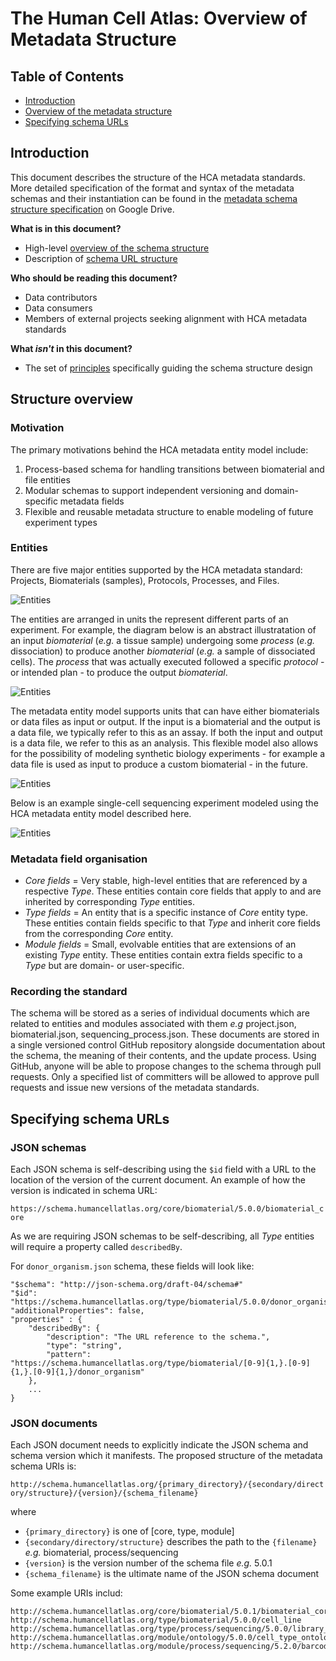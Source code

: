 # The Human Cell Atlas: Overview of Metadata Structure

## Table of Contents
- [Introduction](#introduction)
- [Overview of the metadata structure](#structure-overview)
- [Specifying schema URLs](#specifying-schema-urls)

## Introduction

This document describes the structure of the HCA metadata standards. More detailed specification of the format and syntax of the metadata schemas and their instantiation can be found in the [metadata schema structure specification](https://docs.google.com/document/d/1pxQj7BfM8HHgD4ilm4dlvZuZATfJkNC5s_-TUoA4lYA/edit?ts=59b16455) on Google Drive.

**What is in this document?**
 - High-level [overview of the schema structure](#structure-overview)
 - Description of [schema URL structure](#specifying-schema-urls)

**Who should be reading this document?**
 - Data contributors
 - Data consumers
 - Members of external projects seeking alignment with HCA metadata standards

**What *isn't* in this document?**
 - The set of [principles](metadata-schema/docs/rationale.md#design-choices) specifically guiding the schema structure design
 
## Structure overview

### Motivation

The primary motivations behind the HCA metadata entity model include:

1. Process-based schema for handling transitions between biomaterial and file entities
1. Modular schemas to support independent versioning and domain-specific metadata fields
1. Flexible and reusable metadata structure to enable modeling of future experiment types

### Entities

There are five major entities supported by the HCA metadata standard: Projects, Biomaterials (samples), Protocols, Processes, and Files.

![Entities](images/entities.jpg)

The entities are arranged in units the represent different parts of an experiment. For example, the diagram below is an abstract illustratation of an input *biomaterial* (*e.g.* a tissue sample) undergoing some *process* (*e.g.* dissociation) to produce another *biomaterial* (*e.g.* a sample of dissociated cells). The *process* that was actually executed followed a specific *protocol* - or intended plan - to produce the output *biomaterial*.

![Entities](images/unit_of_hierarcy.jpg)

The metadata entity model supports units that can have either biomaterials or data files as input or output. If the input is a biomaterial and the output is a data file, we typically refer to this as an assay. If both the input and output is a data file, we refer to this as an analysis. This flexible model also allows for the possibility of modeling synthetic biology experiments - for example a data file is used as input to produce a custom biomaterial - in the future.

![Entities](images/unit_scenarios.jpg)

Below is an example single-cell sequencing experiment modeled using the HCA metadata entity model described here.

![Entities](images/project_scenario.jpg)

### Metadata field organisation 

* *Core fields* = Very stable, high-level entities that are referenced by a respective *Type*. These entities contain core fields that apply to and are inherited by corresponding *Type* entities.
* *Type fields* = An entity that is a specific instance of *Core* entity type. These entities contain fields specific to that *Type* and inherit core fields from the corresponding *Core* entity.
* *Module fields* = Small, evolvable entities that are extensions of an existing *Type* entity. These entities contain extra fields specific to a *Type* but are domain- or user-specific.

### Recording the standard

The schema will be stored as a series of individual documents which are related to entities and modules associated with them *e.g* project.json, biomaterial.json, sequencing_process.json. These documents are stored in a single versioned control GitHub repository alongside documentation about the schema, the meaning of their contents, and the update process. Using GitHub, anyone will be able to propose changes to the schema through pull requests. Only a specified list of committers will be allowed to approve pull requests and issue new versions of the metadata standards.

## Specifying schema URLs

### JSON schemas

Each JSON schema is self-describing using the `$id` field with a URL to the location of the version of the current document. An example of how the version is indicated in schema URL: 

`https://schema.humancellatlas.org/core/biomaterial/5.0.0/biomaterial_core`

As we are requiring JSON schemas to be self-describing, all *Type* entities will require a property called `describedBy`. 

For `donor_organism.json` schema, these fields will look like: 

``` 
"$schema": "http://json-schema.org/draft-04/schema#"
"$id": "https://schema.humancellatlas.org/type/biomaterial/5.0.0/donor_organism"
"additionalProperties": false,
"properties" : {
    "describedBy": {
        "description": "The URL reference to the schema.",
        "type": "string",
        "pattern": "https://schema.humancellatlas.org/type/biomaterial/[0-9]{1,}.[0-9]{1,}.[0-9]{1,}/donor_organism"
    },
    ...
}
```

### JSON documents

Each JSON document needs to explicitly indicate the JSON schema and schema version which it manifests. The proposed structure of the metadata schema URIs is:

`http://schema.humancellatlas.org/{primary_directory}/{secondary/directory/structure}/{version}/{schema_filename}`

where

- `{primary_directory}` is one of [core, type, module]
- `{secondary/directory/structure}` describes the path to the `{filename}` *e.g.* biomaterial, process/sequencing
- `{version}` is the version number of the schema file *e.g.* 5.0.1
- `{schema_filename}` is the ultimate name of the JSON schema document

Some example URIs includ:

```
http://schema.humancellatlas.org/core/biomaterial/5.0.1/biomaterial_core
http://schema.humancellatlas.org/type/biomaterial/5.0.0/cell_line
http://schema.humancellatlas.org/type/process/sequencing/5.0.0/library_preparation_process
http://schema.humancellatlas.org/module/ontology/5.0.0/cell_type_ontology
http://schema.humancellatlas.org/module/process/sequencing/5.2.0/barcode
```
